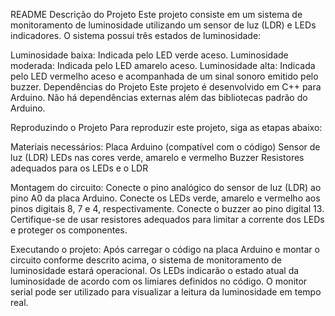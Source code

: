 README
Descrição do Projeto
Este projeto consiste em um sistema de monitoramento de luminosidade utilizando um sensor de luz (LDR) e LEDs indicadores. O sistema possui três estados de luminosidade:

Luminosidade baixa: Indicada pelo LED verde aceso.
Luminosidade moderada: Indicada pelo LED amarelo aceso.
Luminosidade alta: Indicada pelo LED vermelho aceso e acompanhada de um sinal sonoro emitido pelo buzzer.
Dependências do Projeto
Este projeto é desenvolvido em C++ para Arduino. Não há dependências externas além das bibliotecas padrão do Arduino.

Reproduzindo o Projeto
Para reproduzir este projeto, siga as etapas abaixo:

Materiais necessários:
Placa Arduino (compatível com o código)
Sensor de luz (LDR)
LEDs nas cores verde, amarelo e vermelho
Buzzer
Resistores adequados para os LEDs e o LDR

Montagem do circuito:
Conecte o pino analógico do sensor de luz (LDR) ao pino A0 da placa Arduino.
Conecte os LEDs verde, amarelo e vermelho aos pinos digitais 8, 7 e 4, respectivamente.
Conecte o buzzer ao pino digital 13.
Certifique-se de usar resistores adequados para limitar a corrente dos LEDs e proteger os componentes.

Executando o projeto:
Após carregar o código na placa Arduino e montar o circuito conforme descrito acima, o sistema de monitoramento de luminosidade estará operacional. Os LEDs indicarão o estado atual da luminosidade de acordo com os limiares definidos no código. O monitor serial pode ser utilizado para visualizar a leitura da luminosidade em tempo real.
